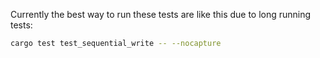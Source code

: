 Currently the best way to run these tests are like this due to long running tests:

```bash
cargo test test_sequential_write -- --nocapture
```
